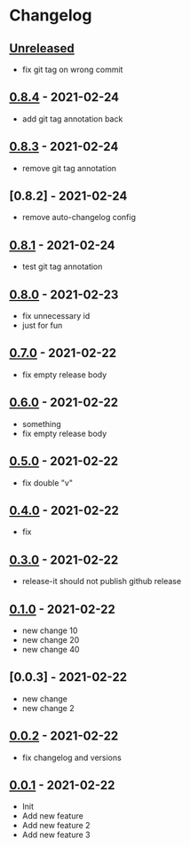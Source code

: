 # Changelog

## [Unreleased]
- fix git tag on wrong commit

## [0.8.4] - 2021-02-24
- add git tag annotation back

## [0.8.3] - 2021-02-24
- remove git tag annotation

## [0.8.2] - 2021-02-24
- remove auto-changelog config

## [0.8.1] - 2021-02-24
- test git tag annotation

## [0.8.0] - 2021-02-23
- fix unnecessary id
- just for fun

## [0.7.0] - 2021-02-22
- fix empty release body

## [0.6.0] - 2021-02-22
- something
- fix empty release body

## [0.5.0] - 2021-02-22
- fix double "v"

## [0.4.0] - 2021-02-22
- fix

## [0.3.0] - 2021-02-22
- release-it should not publish github release

## [0.1.0] - 2021-02-22
- new change 10
- new change 20
- new change 40

## [0.0.3] - 2021-02-22
- new change
- new change 2

## [0.0.2] - 2021-02-22
- fix changelog and versions

## [0.0.1] - 2021-02-22
- Init
- Add new feature
- Add new feature 2
- Add new feature 3

[Unreleased]: https://github.com/driifters/testing-github-actions/compare/master...development
[0.0.1]: https://github.com/driifters/testing-github-actions/compare/336a3ddd...v0.1.0
[0.0.2]: https://github.com/driifters/testing-github-actions/compare/v0.0.1...v0.0.2
[0.0.2]: https://github.com/driifters/testing-github-actions/compare/v0.0.2...v0.0.3
[0.1.0]: https://github.com/driifters/testing-github-actions/compare/v0.0.3...v0.1.0
[0.3.0]: https://github.com/driifters/testing-github-actions/compare/v0.2.0...v0.3.0
[0.4.0]: https://github.com/driifters/testing-github-actions/compare/v0.3.0...v0.4.0
[0.5.0]: https://github.com/driifters/testing-github-actions/compare/v0.4.0...v0.5.0
[0.6.0]: https://github.com/driifters/testing-github-actions/compare/v0.5.0...v0.6.0
[0.7.0]: https://github.com/driifters/testing-github-actions/compare/v0.6.0...v0.7.0
[0.8.0]: https://github.com/driifters/testing-github-actions/compare/v0.7.0...v0.8.0
[0.8.1]: https://github.com/driifters/testing-github-actions/compare/v0.8.0...v0.8.1
[0.8.3]: https://github.com/driifters/testing-github-actions/compare/v0.8.2...v0.8.3
[0.8.4]: https://github.com/driifters/testing-github-actions/compare/v0.8.3...v0.8.4

